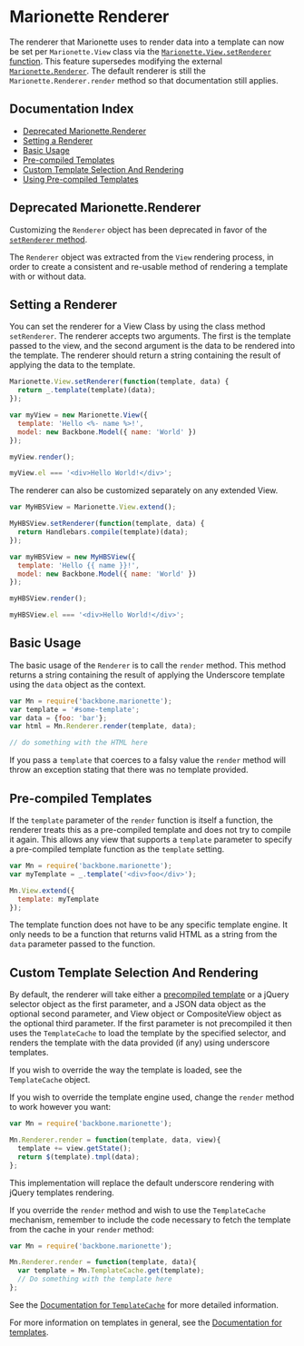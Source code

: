 # Marionette Renderer

The renderer that Marionette uses to render data into a template can now be set
per `Marionette.View` class via the [`Marionette.View.setRenderer` function](#setting-a-renderer).
This feature supersedes modifying the external [`Marionette.Renderer`](#deprecated-marionette-renderer).
The default renderer is still the `Marionette.Renderer.render` method so that
documentation still applies.

## Documentation Index

* [Deprecated Marionette.Renderer](#deprecated-marionette-renderer)
* [Setting a Renderer](#setting-a-renderer)
* [Basic Usage](#basic-usage)
* [Pre-compiled Templates](#pre-compiled-templates)
* [Custom Template Selection And Rendering](#custom-template-selection-and-rendering)
* [Using Pre-compiled Templates](#using-pre-compiled-templates)

## Deprecated Marionette.Renderer

Customizing the `Renderer` object has been deprecated in favor of the [`setRenderer` method](#setting-a-renderer).

The `Renderer` object was extracted from the `View` rendering process, in order
to create a consistent and re-usable method of rendering a template with or
without data.

## Setting a Renderer

You can set the renderer for a View Class by using the class method `setRenderer`.
The renderer accepts two arguments. The first is the template passed to the view,
and the second argument is the data to be rendered into the template. The renderer
should return a string containing the result of applying the data to the template.

```javascript
Marionette.View.setRenderer(function(template, data) {
  return _.template(template)(data);
});

var myView = new Marionette.View({
  template: 'Hello <%- name %>!',
  model: new Backbone.Model({ name: 'World' })
});

myView.render();

myView.el === '<div>Hello World!</div>';
```

The renderer can also be customized separately on any extended View.

```javascript
var MyHBSView = Marionette.View.extend();

MyHBSView.setRenderer(function(template, data) {
  return Handlebars.compile(template)(data);
});

var myHBSView = new MyHBSView({
  template: 'Hello {{ name }}!',
  model: new Backbone.Model({ name: 'World' })
});

myHBSView.render();

myHBSView.el === '<div>Hello World!</div>';
```

## Basic Usage

The basic usage of the `Renderer` is to call the `render` method. This method
returns a string containing the result of applying the Underscore template
using the `data` object as the context.

```javascript
var Mn = require('backbone.marionette');
var template = '#some-template';
var data = {foo: 'bar'};
var html = Mn.Renderer.render(template, data);

// do something with the HTML here
```

If you pass a `template` that coerces to a falsy value the `render`
method will throw an exception stating that there was no template provided.

## Pre-compiled Templates

If the `template` parameter of the `render` function is itself a function,
the renderer treats this as a pre-compiled template and does not try to
compile it again. This allows any view that supports a `template` parameter
to specify a pre-compiled template function as the `template` setting.

```javascript
var Mn = require('backbone.marionette');
var myTemplate = _.template('<div>foo</div>');

Mn.View.extend({
  template: myTemplate
});
```

The template function does not have to be any specific template engine. It
only needs to be a function that returns valid HTML as a string from the
`data` parameter passed to the function.

## Custom Template Selection And Rendering

By default, the renderer will take either a [precompiled template](#pre-compiled-templates)
or a jQuery selector object as the first parameter, and a JSON data object as the optional
second parameter, and View object or CompositeView object as the optional third
parameter. If the first parameter is not precompiled it then uses the `TemplateCache`
to load the template by the specified selector, and renders the template with the
data provided (if any) using underscore templates.

If you wish to override the way the template is loaded, see the `TemplateCache`
object.

If you wish to override the template engine used, change the `render` method to
work however you want:

```javascript
var Mn = require('backbone.marionette');

Mn.Renderer.render = function(template, data, view){
  template += view.getState();
  return $(template).tmpl(data);
};
```

This implementation will replace the default underscore rendering with jQuery
templates rendering.

If you override the `render` method and wish to use the `TemplateCache`
mechanism, remember to include the code necessary to fetch the template from the
cache in your `render` method:

```javascript
var Mn = require('backbone.marionette');

Mn.Renderer.render = function(template, data){
  var template = Mn.TemplateCache.get(template);
  // Do something with the template here
};
```

See the [Documentation for `TemplateCache`](./marionette.templatecache.md) for
more detailed information.

For more information on templates in general, see the
[Documentation for templates](./template.md).
